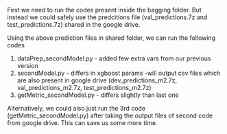 First we need to run the codes present inside the bagging folder. 
But instead we could safely use the predcitions file (val_predictions.7z and test_predictions.7z) shared in the google drive.

Using the above prediction files in shared folder, we can run the following codes
 1. dataPrep_secondModel.py - added few extra vars from our previous version
 2. secondModel.py - differs in xgboost params -will output csv files which are also present in google drive (dev_predictions_m2.7z, val_predictions_m2.7z, test_predictions_m2.7z)
 3. getMetric_secondModel.py - differs slightly than last one
 
Alternatively, we could also just run the 3rd code (getMetric_secondModel.py) after taking the output files of second code from google drive.
This can save us some more time.
